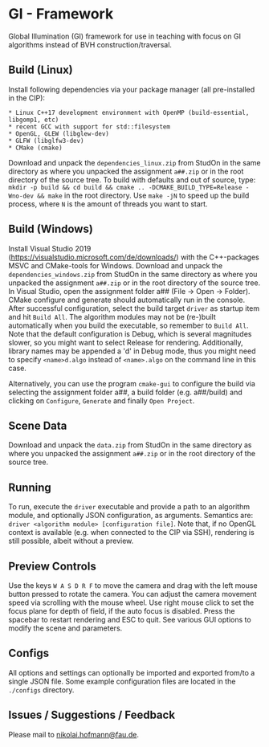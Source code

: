 GI - Framework
=======

Global Illumination (GI) framework for use in teaching with focus on GI algorithms instead of BVH construction/traversal.

## Build (Linux)

Install following dependencies via your package manager (all pre-installed in the CIP):

    * Linux C++17 development environment with OpenMP (build-essential, libgomp1, etc)
    * recent GCC with support for std::filesystem
    * OpenGL, GLEW (libglew-dev)
    * GLFW (libglfw3-dev)
    * CMake (cmake)

Download and unpack the `dependencies_linux.zip` from StudOn in the same directory as where you unpacked the assignment `a##.zip` or in the root directory of the source tree.
To build with defaults and out of source, type: `mkdir -p build && cd build && cmake .. -DCMAKE_BUILD_TYPE=Release -Wno-dev && make` in the root directory.
Use `make -jN` to speed up the build process, where `N` is the amount of threads you want to start.

## Build (Windows)

Install Visual Studio 2019 (https://visualstudio.microsoft.com/de/downloads/) with the C++-packages MSVC and CMake-tools for Windows.
Download and unpack the `dependencies_windows.zip` from StudOn in the same directory as where you unpacked the assignment `a##.zip` or in the root directory of the source tree.
In Visual Studio, open the assignment folder a## (File -> Open -> Folder).
CMake configure and generate should automatically run in the console.
After successful configuration, select the build target `driver` as startup item and hit `Build All`.
The algorithm modules may not be (re-)built automatically when you build the executable, so remember to `Build All`.
Note that the default configuration is Debug, which is several magnitudes slower, so you might want to select Release for rendering.
Additionally, library names may be appended a 'd' in Debug mode, thus you might need to specify `<name>d.algo` instead of `<name>.algo` on the command line in this case.

Alternatively, you can use the program `cmake-gui` to configure the build via selecting the assignment folder a##, a build folder (e.g. a##/build) and clicking on `Configure`, `Generate` and finally `Open Project`.

## Scene Data

Download and unpack the `data.zip` from StudOn in the same directory as where you unpacked the assignment `a##.zip` or in the root directory of the source tree.

## Running

To run, execute the `driver` executable and provide a path to an algorithm module, and optionally JSON configuration, as arguments.
Semantics are: `driver <algorithm module> [configuration file]`.
Note that, if no OpenGL context is available (e.g. when connected to the CIP via SSH), rendering is still possible, albeit without a preview.

## Preview Controls

Use the keys `W A S D R F` to move the camera and drag with the left mouse button pressed to rotate the camera.
You can adjust the camera movement speed via scrolling with the mouse wheel.
Use right mouse click to set the focus plane for depth of field, if the auto focus is disabled.
Press the spacebar to restart rendering and ESC to quit.
See various GUI options to modify the scene and parameters.

## Configs

All options and settings can optionally be imported and exported from/to a single JSON file.
Some example configuration files are located in the `./configs` directory.

## Issues / Suggestions / Feedback

Please mail to <nikolai.hofmann@fau.de>.
